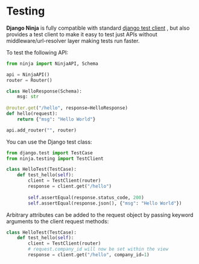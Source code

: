 # Testing

**Django Ninja** is fully compatible with standard [django test client](https://docs.djangoproject.com/en/dev/topics/testing/tools/) , but also provides a test client to make it easy to test just APIs without middleware/url-resolver layer making tests run faster.

To test the following API:
```python
from ninja import NinjaAPI, Schema

api = NinjaAPI()
router = Router()

class HelloResponse(Schema):
    msg: str
    
@router.get("/hello", response=HelloResponse)
def hello(request):
    return {"msg": "Hello World"}

api.add_router("", router)
```

You can use the Django test class:
```python
from django.test import TestCase
from ninja.testing import TestClient

class HelloTest(TestCase):
    def test_hello(self):
        client = TestClient(router)
        response = client.get("/hello")
        
        self.assertEqual(response.status_code, 200)
        self.assertEqual(response.json(), {"msg": "Hello World"})
```

Arbitrary attributes can be added to the request object by passing keyword arguments to the client request methods:
```python
class HelloTest(TestCase):
    def test_hello(self):
        client = TestClient(router)
        # request.company_id will now be set within the view
        response = client.get("/hello", company_id=1)
```
